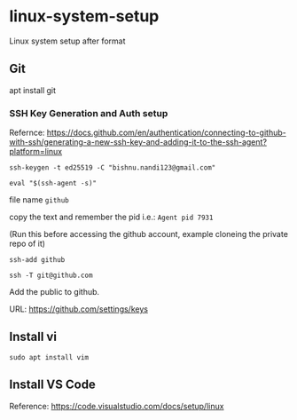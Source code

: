# linux-system-setup
Linux system setup after format

## Git

apt install git

### SSH Key Generation and Auth setup

Refernce: https://docs.github.com/en/authentication/connecting-to-github-with-ssh/generating-a-new-ssh-key-and-adding-it-to-the-ssh-agent?platform=linux

`ssh-keygen -t ed25519 -C "bishnu.nandi123@gmail.com"`

`eval "$(ssh-agent -s)"`



file name `github`

copy the text and remember the pid i.e.: `Agent pid 7931`


(Run this before accessing the github account, example cloneing the private repo of it)

`ssh-add github`

`ssh -T git@github.com`


Add the public to github.

URL: https://github.com/settings/keys


## Install vi

`sudo apt install vim`
 

## Install VS Code

Reference: https://code.visualstudio.com/docs/setup/linux



